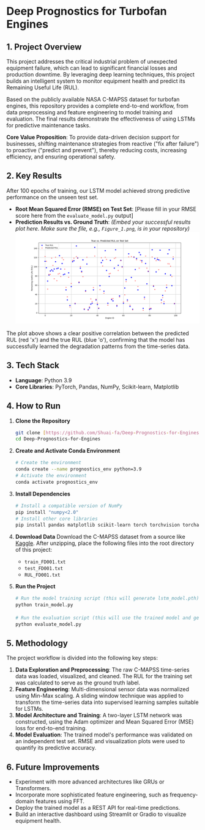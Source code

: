 # Deep Prognostics for Turbofan Engines

## 1. Project Overview

This project addresses the critical industrial problem of unexpected equipment failure, which can lead to significant financial losses and production downtime. By leveraging deep learning techniques, this project builds an intelligent system to monitor equipment health and predict its Remaining Useful Life (RUL).

Based on the publicly available NASA C-MAPSS dataset for turbofan engines, this repository provides a complete end-to-end workflow, from data preprocessing and feature engineering to model training and evaluation. The final results demonstrate the effectiveness of using LSTMs for predictive maintenance tasks.

**Core Value Proposition**: To provide data-driven decision support for businesses, shifting maintenance strategies from reactive ("fix after failure") to proactive ("predict and prevent"), thereby reducing costs, increasing efficiency, and ensuring operational safety.

## 2. Key Results

After 100 epochs of training, our LSTM model achieved strong predictive performance on the unseen test set.

* **Root Mean Squared Error (RMSE) on Test Set**: [Please fill in your RMSE score here from the `evaluate_model.py` output]
* **Prediction Results vs. Ground Truth**:
    *(Embed your successful results plot here. Make sure the file, e.g., `Figure_1.png`, is in your repository)*
    ![Prediction Results Plot](Figure_1.png)

The plot above shows a clear positive correlation between the predicted RUL (red 'x') and the true RUL (blue 'o'), confirming that the model has successfully learned the degradation patterns from the time-series data.

## 3. Tech Stack

* **Language**: Python 3.9
* **Core Libraries**: PyTorch, Pandas, NumPy, Scikit-learn, Matplotlib

## 4. How to Run

1.  **Clone the Repository**
    ```bash
    git clone [https://github.com/Shuai-fa/Deep-Prognostics-for-Engines.git](https://github.com/Shuai-fa/Deep-Prognostics-for-Engines.git)
    cd Deep-Prognostics-for-Engines
    ```

2.  **Create and Activate Conda Environment**
    ```bash
    # Create the environment
    conda create --name prognostics_env python=3.9
    # Activate the environment
    conda activate prognostics_env
    ```

3.  **Install Dependencies**
    ```bash
    # Install a compatible version of NumPy
    pip install "numpy<2.0"
    # Install other core libraries
    pip install pandas matplotlib scikit-learn torch torchvision torchaudio
    ```

4.  **Download Data**
    Download the C-MAPSS dataset from a source like [Kaggle](https://www.kaggle.com/datasets/behrad3d/nasa-cmaps-dataset). After unzipping, place the following files into the root directory of this project:
    * `train_FD001.txt`
    * `test_FD001.txt`
    * `RUL_FD001.txt`

5.  **Run the Project**
    ```bash
    # Run the model training script (this will generate lstm_model.pth)
    python train_model.py

    # Run the evaluation script (this will use the trained model and generate the results plot)
    python evaluate_model.py
    ```

## 5. Methodology

The project workflow is divided into the following key steps:
1.  **Data Exploration and Preprocessing**: The raw C-MAPSS time-series data was loaded, visualized, and cleaned. The RUL for the training set was calculated to serve as the ground truth label.
2.  **Feature Engineering**: Multi-dimensional sensor data was normalized using Min-Max scaling. A sliding window technique was applied to transform the time-series data into supervised learning samples suitable for LSTMs.
3.  **Model Architecture and Training**: A two-layer LSTM network was constructed, using the Adam optimizer and Mean Squared Error (MSE) loss for end-to-end training.
4.  **Model Evaluation**: The trained model's performance was validated on an independent test set. RMSE and visualization plots were used to quantify its predictive accuracy.

## 6. Future Improvements

* Experiment with more advanced architectures like GRUs or Transformers.
* Incorporate more sophisticated feature engineering, such as frequency-domain features using FFT.
* Deploy the trained model as a REST API for real-time predictions.
* Build an interactive dashboard using Streamlit or Gradio to visualize equipment health.